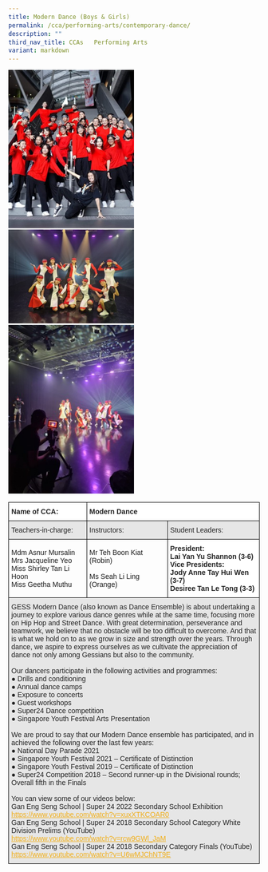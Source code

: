 ```yaml
---
title: Modern Dance (Boys & Girls)
permalink: /cca/performing-arts/contemporary-dance/
description: ""
third_nav_title: CCAs   Performing Arts
variant: markdown
---
```

<style>  
img {  
  display: block;  
  margin-left: auto;  
  margin-right: auto;  
}  
</style>  
<img src="/images/Dance-2.jpeg" alt="Modern Dance (Boys &amp; Girls)" style="width:50%;">  
  

<br>

<style>  
img {  
  display: block;  
  margin-left: auto;  
  margin-right: auto;  
}  
</style>  
<img src="/images/Dance-5.jpeg" alt="Modern Dance (Boys &amp; Girls)" style="width:50%;">  
  

<br>

<style>  
img {  
  display: block;  
  margin-left: auto;  
  margin-right: auto;  
}  
</style>  
<img src="/images/Dance-3.jpeg" alt="Modern Dance (Boys &amp; Girls)" style="width:50%;">  
  

<br>

<style type="text/css">
.tg  {border-collapse:collapse;border-spacing:0;}
.tg td{border-color:black;border-style:solid;border-width:1px;font-family:Arial, sans-serif;font-size:14px;
  overflow:hidden;padding:10px 5px;word-break:normal;}
.tg th{border-color:black;border-style:solid;border-width:1px;font-family:Arial, sans-serif;font-size:14px;
  font-weight:normal;overflow:hidden;padding:10px 5px;word-break:normal;}
.tg .tg-l2bf{background-color:#FFF;color:#222;font-weight:bold;text-align:left;vertical-align:top}
.tg .tg-h5mn{background-color:#E6E6E6;color:#222;text-align:left;vertical-align:middle}
.tg .tg-1ppo{background-color:#FFF;color:#222;text-align:left;vertical-align:middle}
</style>
<table class="tg">
<thead>
  <tr>
    <th class="tg-l2bf"><span style="font-weight:bold">Name of CCA:</span></th>
    <th class="tg-l2bf" colspan="2"><span style="font-weight:bold">Modern Dance</span></th>
  </tr>
</thead>
<tbody>
  <tr>
    <td class="tg-h5mn">Teachers-in-charge:</td>
    <td class="tg-h5mn">Instructors:</td>
    <td class="tg-h5mn">Student Leaders:</td>
  </tr>
  <tr>
    <td class="tg-tsok">Mdm Asnur Mursalin<br>Mrs Jacqueline Yeo<br>Miss Shirley Tan Li Hoon<br>Miss Geetha Muthu</td>
    <td class="tg-tsok">Mr Teh Boon Kiat (Robin)<br><br>Ms Seah Li Ling (Orange)</td>
    <td class="tg-l2bf"><span style="font-weight:bold">President:</span><br>Lai Yan Yu Shannon (3-6)<br><span style="font-weight:bold">Vice Presidents:</span><br>Jody Anne Tay Hui Wen (3-7)<br>Desiree Tan Le Tong (3-3)</td>
  </tr>
  <tr>
    <td class="tg-h5mn" colspan="3">GESS Modern Dance (also known as Dance Ensemble) is about undertaking a journey to explore various dance genres while at the same time, focusing more on Hip Hop and Street Dance. With great determination, perseverance and teamwork, we believe that no obstacle will be too difficult to overcome. And that is what we hold on to as we grow in size and strength over the years. Through dance, we aspire to express ourselves as we cultivate the appreciation of dance not only among Gessians but also to the community.<br><br>Our dancers participate in the following activities and programmes:<br>●     Drills and conditioning<br>●     Annual dance camps<br>●     Exposure to concerts<br>●     Guest workshops<br>●     Super24 Dance competition<br>●     Singapore Youth Festival Arts Presentation<br><br>We are proud to say that our Modern Dance ensemble has participated, and in achieved the following over the last few years:<br>●     National Day Parade 2021<br>●     Singapore Youth Festival 2021 – Certificate of Distinction<br>●     Singapore Youth Festival 2019 – Certificate of Distinction<br>●     Super24 Competition 2018 – Second runner-up in the Divisional rounds; Overall fifth in the Finals<br><br>You can view some of our videos below:<br>Gan Eng Seng School | Super 24 2022 Secondary School Exhibition<br><a href="https://www.youtube.com/watch?v=xuxXTKCOAR0"><span style="text-decoration:underline;color:#F1AE16;background-color:transparent">https://www.youtube.com/watch?v=xuxXTKCOAR0</span></a><br>Gan Eng Seng School | Super 24 2018 Secondary School Category White Division Prelims (YouTube)<br><a href="https://www.youtube.com/watch?v=rcw9GWl_JaM"><span style="text-decoration:underline;color:#F1AE16;background-color:transparent">https://www.youtube.com/watch?v=rcw9GWl_JaM</span></a><br>Gan Eng Seng School | Super 24 2018 Secondary Category Finals (YouTube)<br><a href="https://www.youtube.com/watch?v=U6wMJChNT9E"><span style="text-decoration:underline;color:#F1AE16;background-color:transparent">https://www.youtube.com/watch?v=U6wMJChNT9E</span></a></td>
  </tr>
</tbody>
</table>